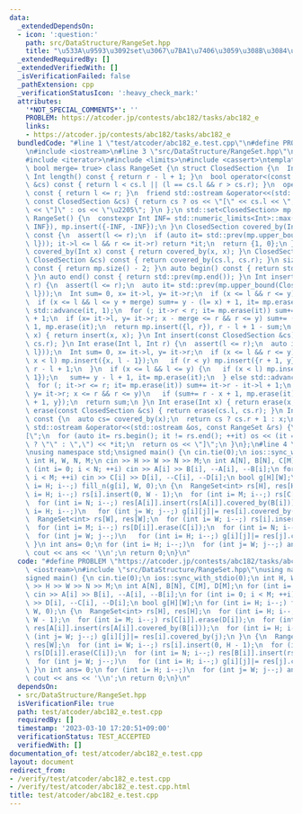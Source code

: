 ```yaml
---
data:
  _extendedDependsOn:
  - icon: ':question:'
    path: src/DataStructure/RangeSet.hpp
    title: "\u533A\u9593\u3092set\u3067\u7BA1\u7406\u3059\u308B\u3084\u3064"
  _extendedRequiredBy: []
  _extendedVerifiedWith: []
  _isVerificationFailed: false
  _pathExtension: cpp
  _verificationStatusIcon: ':heavy_check_mark:'
  attributes:
    '*NOT_SPECIAL_COMMENTS*': ''
    PROBLEM: https://atcoder.jp/contests/abc182/tasks/abc182_e
    links:
    - https://atcoder.jp/contests/abc182/tasks/abc182_e
  bundledCode: "#line 1 \"test/atcoder/abc182_e.test.cpp\"\n#define PROBLEM \"https://atcoder.jp/contests/abc182/tasks/abc182_e\"\
    \n#include <iostream>\n#line 3 \"src/DataStructure/RangeSet.hpp\"\n#include <set>\n\
    #include <iterator>\n#include <limits>\n#include <cassert>\ntemplate <class Int,\
    \ bool merge= true> class RangeSet {\n struct ClosedSection {\n  Int l, r;\n \
    \ Int length() const { return r - l + 1; }\n  bool operator<(const ClosedSection\
    \ &cs) const { return l < cs.l || (l == cs.l && r > cs.r); }\n  operator bool()\
    \ const { return l <= r; }\n  friend std::ostream &operator<<(std::ostream &os,\
    \ const ClosedSection &cs) { return cs ? os << \"[\" << cs.l << \",\" << cs.r\
    \ << \"]\" : os << \"\u2205\"; }\n };\n std::set<ClosedSection> mp;\npublic:\n\
    \ RangeSet() {\n  constexpr Int INF= std::numeric_limits<Int>::max() / 2;\n  mp.insert({INF,\
    \ INF}), mp.insert({-INF, -INF});\n }\n ClosedSection covered_by(Int l, Int r)\
    \ const {\n  assert(l <= r);\n  if (auto it= std::prev(mp.upper_bound(ClosedSection{l,\
    \ l})); it->l <= l && r <= it->r) return *it;\n  return {1, 0};\n }\n ClosedSection\
    \ covered_by(Int x) const { return covered_by(x, x); }\n ClosedSection covered_by(const\
    \ ClosedSection &cs) const { return covered_by(cs.l, cs.r); }\n size_t size()\
    \ const { return mp.size() - 2; }\n auto begin() const { return std::next(mp.begin());\
    \ }\n auto end() const { return std::prev(mp.end()); }\n Int insert(Int l, Int\
    \ r) {\n  assert(l <= r);\n  auto it= std::prev(mp.upper_bound(ClosedSection{l,\
    \ l}));\n  Int sum= 0, x= it->l, y= it->r;\n  if (x <= l && r <= y) return sum;\n\
    \  if (x <= l && l <= y + merge) sum+= y - (l= x) + 1, it= mp.erase(it);\n  else\
    \ std::advance(it, 1);\n  for (; it->r < r; it= mp.erase(it)) sum+= it->r - it->l\
    \ + 1;\n  if (x= it->l, y= it->r; x - merge <= r && r <= y) sum+= (r= y) - x +\
    \ 1, mp.erase(it);\n  return mp.insert({l, r}), r - l + 1 - sum;\n }\n Int insert(Int\
    \ x) { return insert(x, x); }\n Int insert(const ClosedSection &cs) { return insert(cs.l,\
    \ cs.r); }\n Int erase(Int l, Int r) {\n  assert(l <= r);\n  auto it= std::prev(mp.upper_bound(ClosedSection{l,\
    \ l}));\n  Int sum= 0, x= it->l, y= it->r;\n  if (x <= l && r <= y) {\n   if (mp.erase(it);\
    \ x < l) mp.insert({x, l - 1});\n   if (r < y) mp.insert({r + 1, y});\n   return\
    \ r - l + 1;\n  }\n  if (x <= l && l <= y) {\n   if (x < l) mp.insert({x, l -\
    \ 1});\n   sum+= y - l + 1, it= mp.erase(it);\n  } else std::advance(it, 1);\n\
    \  for (; it->r <= r; it= mp.erase(it)) sum+= it->r - it->l + 1;\n  if (x= it->l,\
    \ y= it->r; x <= r && r <= y)\n   if (sum+= r - x + 1, mp.erase(it); r < y) mp.insert({r\
    \ + 1, y});\n  return sum;\n }\n Int erase(Int x) { return erase(x, x); }\n Int\
    \ erase(const ClosedSection &cs) { return erase(cs.l, cs.r); }\n Int mex(Int x)\
    \ const {\n  auto cs= covered_by(x);\n  return cs ? cs.r + 1 : x;\n }\n friend\
    \ std::ostream &operator<<(std::ostream &os, const RangeSet &rs) {\n  os << \"\
    [\";\n  for (auto it= rs.begin(); it != rs.end(); ++it) os << (it == rs.begin()\
    \ ? \"\" : \",\") << *it;\n  return os << \"]\";\n }\n};\n#line 4 \"test/atcoder/abc182_e.test.cpp\"\
    \nusing namespace std;\nsigned main() {\n cin.tie(0);\n ios::sync_with_stdio(0);\n\
    \ int H, W, N, M;\n cin >> H >> W >> N >> M;\n int A[N], B[N], C[M], D[M];\n for\
    \ (int i= 0; i < N; ++i) cin >> A[i] >> B[i], --A[i], --B[i];\n for (int i= 0;\
    \ i < M; ++i) cin >> C[i] >> D[i], --C[i], --D[i];\n bool g[H][W];\n for (int\
    \ i= H; i--;) fill_n(g[i], W, 0);\n {\n  RangeSet<int> rs[H], res[H];\n  for (int\
    \ i= H; i--;) rs[i].insert(0, W - 1);\n  for (int i= M; i--;) rs[C[i]].erase(D[i]);\n\
    \  for (int i= N; i--;) res[A[i]].insert(rs[A[i]].covered_by(B[i]));\n  for (int\
    \ i= H; i--;)\n   for (int j= W; j--;) g[i][j]|= res[i].covered_by(j);\n }\n {\n\
    \  RangeSet<int> rs[W], res[W];\n  for (int i= W; i--;) rs[i].insert(0, H - 1);\n\
    \  for (int i= M; i--;) rs[D[i]].erase(C[i]);\n  for (int i= N; i--;) res[B[i]].insert(rs[B[i]].covered_by(A[i]));\n\
    \  for (int j= W; j--;)\n   for (int i= H; i--;) g[i][j]|= res[j].covered_by(i);\n\
    \ }\n int ans= 0;\n for (int i= H; i--;)\n  for (int j= W; j--;) ans+= g[i][j];\n\
    \ cout << ans << '\\n';\n return 0;\n}\n"
  code: "#define PROBLEM \"https://atcoder.jp/contests/abc182/tasks/abc182_e\"\n#include\
    \ <iostream>\n#include \"src/DataStructure/RangeSet.hpp\"\nusing namespace std;\n\
    signed main() {\n cin.tie(0);\n ios::sync_with_stdio(0);\n int H, W, N, M;\n cin\
    \ >> H >> W >> N >> M;\n int A[N], B[N], C[M], D[M];\n for (int i= 0; i < N; ++i)\
    \ cin >> A[i] >> B[i], --A[i], --B[i];\n for (int i= 0; i < M; ++i) cin >> C[i]\
    \ >> D[i], --C[i], --D[i];\n bool g[H][W];\n for (int i= H; i--;) fill_n(g[i],\
    \ W, 0);\n {\n  RangeSet<int> rs[H], res[H];\n  for (int i= H; i--;) rs[i].insert(0,\
    \ W - 1);\n  for (int i= M; i--;) rs[C[i]].erase(D[i]);\n  for (int i= N; i--;)\
    \ res[A[i]].insert(rs[A[i]].covered_by(B[i]));\n  for (int i= H; i--;)\n   for\
    \ (int j= W; j--;) g[i][j]|= res[i].covered_by(j);\n }\n {\n  RangeSet<int> rs[W],\
    \ res[W];\n  for (int i= W; i--;) rs[i].insert(0, H - 1);\n  for (int i= M; i--;)\
    \ rs[D[i]].erase(C[i]);\n  for (int i= N; i--;) res[B[i]].insert(rs[B[i]].covered_by(A[i]));\n\
    \  for (int j= W; j--;)\n   for (int i= H; i--;) g[i][j]|= res[j].covered_by(i);\n\
    \ }\n int ans= 0;\n for (int i= H; i--;)\n  for (int j= W; j--;) ans+= g[i][j];\n\
    \ cout << ans << '\\n';\n return 0;\n}\n"
  dependsOn:
  - src/DataStructure/RangeSet.hpp
  isVerificationFile: true
  path: test/atcoder/abc182_e.test.cpp
  requiredBy: []
  timestamp: '2023-03-10 17:20:51+09:00'
  verificationStatus: TEST_ACCEPTED
  verifiedWith: []
documentation_of: test/atcoder/abc182_e.test.cpp
layout: document
redirect_from:
- /verify/test/atcoder/abc182_e.test.cpp
- /verify/test/atcoder/abc182_e.test.cpp.html
title: test/atcoder/abc182_e.test.cpp
---
```

